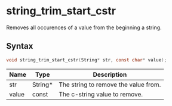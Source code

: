 # string_trim_start_cstr

Removes all occurences of a value from the beginning a string.

## Syntax

```c
void string_trim_start_cstr(String* str, const char* value);
```

| Name | Type | Description |
| --- | --- | --- |
| str | String* | The string to remove the value from. |
| value | const | The c-string value to remove. |

